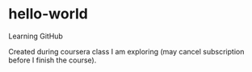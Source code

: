 # hello-world
Learning GitHub

Created during coursera class I am exploring (may cancel subscription before I finish the course). 
